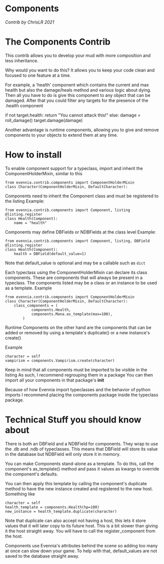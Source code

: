 # Components

_Contrib by ChrisLR 2021_

# The Components Contrib

This contrib allows you to develop your mud with more composition and less inheritance.

Why would you want to do this?
It allows you to keep your code clean and focused to one feature at a time.

For example, a 'health' component which contains the current and max health
but also the damage/heals method and various logic about dying.
Then all you have to do is give this component to any object that can be damaged.
After that you could filter any targets for the presence of the .health component

if not target.health:
    return "You cannot attack this!"
else:
    damage = roll_damage()
    target.damage(damage)

Another advantage is runtime components, allowing you to give and remove
components to your objects to extend them at any time.


# How to install

To enable component support for a typeclass,
import and inherit the ComponentHolderMixin, similar to this
```
from evennia.contrib.components import ComponentHolderMixin
class Character(ComponentHolderMixin, DefaultCharacter):
```

Components need to inherit the Component class and must be registered to the listing
Example:
```
from evennia.contrib.components import Component, listing
@listing.register
class Health(Component):
    name = "health"
```

Components may define DBFields or NDBFields at the class level
Example:
```
from evennia.contrib.components import Component, listing, DBField
@listing.register
class Health(Component):
    health = DBField(default_value=1)
```

Note that default_value is optional and may be a callable such as `dict`


Each typeclass using the ComponentHolderMixin can declare its class components.
These are components that will always be present in a typeclass.
The components listed may be a class or an instance to be used as a template.
Example
```
from evennia.contrib.components import ComponentHolderMixin
class Character(ComponentHolderMixin, DefaultCharacter):
    class_components = (
            components.Health,
            components.Mana.as_template(max=100),
        )
```

Runtime Components on the other hand are the components that can be
added or removed by using a template's duplicate() or a new instance's create()

Example
```
character = self
vampirism = components.Vampirism.create(character)
```

Keep in mind that all components must be imported to be visible in the listing
As such, I recommend regrouping them in a package
You can then import all your components in that package's __init__

Because of how Evennia import typeclasses and the behavior of python imports
I recommend placing the components package inside the typeclass package.


# Technical Stuff you should know about

There is both an DBField and a NDBField for components.
They wrap to use the .db and .ndb of typeclasses.
This means that DBField will store its value in the database
but NDBField will only store it in memory.


You can make Components stand-alone as a template.
To do this, call the component's as_template() method and pass it
values as kwargs to override the component's defaults.

You can then apply this template by calling the component's duplicate method
to have the new instance created and registered to the new host.
Something like
```
character = self
health_template = components.Health(hp=100)
new_instance = health_template.duplicate(character)
```

Note that duplicate can also accept not having a host,
this lets it store values that it will later copy to its future host.
This is a bit slower than giving it the host straight away.
You will have to call the register_component from the host.

Components use Evennia's attributes behind the scene so adding too many at once can slow down your game.
To help with that, default_values are not saved to the database straight away.
